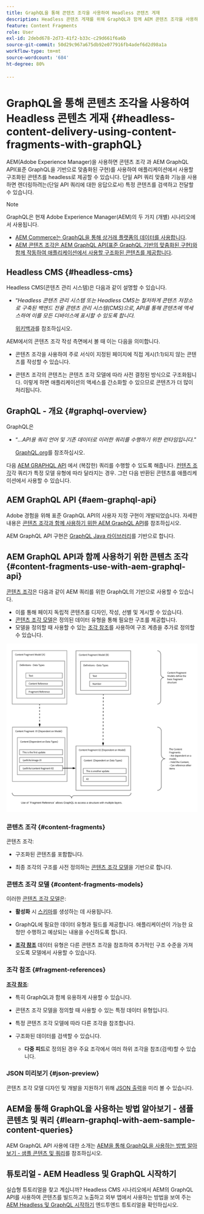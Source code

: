 ```yaml
---
title: GraphQL을 통해 콘텐츠 조각을 사용하여 Headless 콘텐츠 게재
description: Headless 콘텐츠 게재를 위해 GraphQL과 함께 AEM 콘텐츠 조각을 사용하는 방법을 알아봅니다.
feature: Content Fragments
role: User
exl-id: 2debd678-2d73-41f2-b33c-c29d661f6a6b
source-git-commit: 50d29c967a675db92e077916fb4adef6d2d98a1a
workflow-type: tm+mt
source-wordcount: '684'
ht-degree: 80%

---
```


# GraphQL을 통해 콘텐츠 조각을 사용하여 Headless 콘텐츠 게재 {#headless-content-delivery-using-content-fragments-with-graphQL}

AEM(Adobe Experience Manager)을 사용하면 콘텐츠 조각 과 AEM GraphQL API(표준 GraphQL을 기반으로 맞춤화된 구현)를 사용하여 애플리케이션에서 사용할 구조화된 콘텐츠를 headless로 제공할 수 있습니다. 단일 API 쿼리 맞춤화 기능을 사용하면 렌더링하려는(단일 API 쿼리에 대한 응답으로서) 특정 콘텐츠를 검색하고 전달할 수 있습니다.

<!--
>[!NOTE]
>
>See [Headless and AEM](/help/implementing/developing/headless/introduction.md) for an introduction to Headless Development for AEM Sites.
-->

>[!NOTE]
>
>GraphQL은 현재 Adobe Experience Manager(AEM)의 두 가지 (개별) 시나리오에서 사용됩니다.
>
>* [AEM Commerce는 GraphQL을 통해 상거래 플랫폼의 데이터를 사용합니다](/help/commerce/cif/integrating/magento.md).
>* [AEM 콘텐츠 조각은 AEM GraphQL API(표준 GraphQL 기반의 맞춤화된 구현)와 함께 작동하여 애플리케이션에서 사용할 구조화된 콘텐츠를 제공합니다](/help/sites-developing/headless/graphql-api/graphql-api-content-fragments.md).

## Headless CMS {#headless-cms}

Headless CMS(콘텐츠 관리 시스템)은 다음과 같이 설명할 수 있습니다.

* “*Headless 콘텐츠 관리 시스템 또는 Headless CMS는 철저하게 콘텐츠 저장소로 구축된 백엔드 전용 콘텐츠 관리 시스템(CMS)으로, API를 통해 콘텐츠에 액세스하여 이를 모든 디바이스에 표시할 수 있도록 합니다.*

  [위키백과](https://en.wikipedia.org/wiki/Headless_content_management_system)를 참조하십시오.

AEM에서의 콘텐츠 조각 작성 측면에서 볼 때 이는 다음을 의미합니다.

* 콘텐츠 조각을 사용하여 주로 서식이 지정된 페이지에 직접 게시(1:1)되지 않는 콘텐츠를 작성할 수 있습니다.

* 콘텐츠 조각의 콘텐츠는 콘텐츠 조각 모델에 따라 사전 결정된 방식으로 구조화됩니다. 이렇게 하면 애플리케이션의 액세스를 간소화할 수 있으므로 콘텐츠가 더 많이 처리됩니다.

## GraphQL - 개요 {#graphql-overview}

GraphQL은

* “*...API용 쿼리 언어 및 기존 데이터로 이러한 쿼리를 수행하기 위한 런타임입니다.*”

  [GraphQL.org](https://graphql.org)를 참조하십시오.

다음 [AEM GRAPHQL API](#aem-graphql-api) 에서 (복잡한) 쿼리를 수행할 수 있도록 해줍니다. [컨텐츠 조각](/help/assets/content-fragments/content-fragments.md)각 쿼리가 특정 모델 유형에 따라 달라지는 경우. 그런 다음 반환된 콘텐츠를 애플리케이션에서 사용할 수 있습니다.

## AEM GraphQL API {#aem-graphql-api}

Adobe 경험을 위해 표준 GraphQL API의 사용자 지정 구현이 개발되었습니다. 자세한 내용은 [콘텐츠 조각과 함께 사용하기 위한 AEM GraphQL API](/help/sites-developing/headless/graphql-api/graphql-api-content-fragments.md)를 참조하십시오.

AEM GraphQL API 구현은 [GraphQL Java 라이브러리](https://graphql.org/code/#java)를 기반으로 합니다.

## AEM GraphQL API과 함께 사용하기 위한 콘텐츠 조각 {#content-fragments-use-with-aem-graphql-api}

[콘텐츠 조각](#content-fragments)은 다음과 같이 AEM 쿼리를 위한 GraphQL의 기반으로 사용할 수 있습니다.

* 이를 통해 페이지 독립적 콘텐츠를 디자인, 작성, 선별 및 게시할 수 있습니다.
* [콘텐츠 조각 모델](#content-fragments-models)은 정의된 데이터 유형을 통해 필요한 구조를 제공합니다.
* 모델을 정의할 때 사용할 수 있는 [조각 참조](#fragment-references)를 사용하여 구조 계층을 추가로 정의할 수 있습니다.

![GraphQL과 함께 사용하기 위한 콘텐츠 조각](assets/cfm-nested-01.png "GraphQL과 함께 사용하기 위한 콘텐츠 조각")

### 콘텐츠 조각 {#content-fragments}

콘텐츠 조각:

* 구조화된 콘텐츠를 포함합니다.

* 최종 조각의 구조를 사전 정의하는 [콘텐츠 조각 모델](#content-fragments-models)을 기반으로 합니다.

### 콘텐츠 조각 모델 {#content-fragments-models}

이러한 [콘텐츠 조각 모델](/help/assets/content-fragments/content-fragments-models.md)은:

* **활성화** 시 [스키마](https://graphql.org/learn/schema/)를 생성하는 데 사용됩니다.

* GraphQL에 필요한 데이터 유형과 필드를 제공합니다. 애플리케이션이 가능한 요청만 수행하고 예상되는 내용을 수신하도록 합니다.

* **[조각 참조](#fragment-references)** 데이터 유형은 다른 콘텐츠 조각을 참조하여 추가적인 구조 수준을 가져오도록 모델에서 사용할 수 있습니다.

### 조각 참조 {#fragment-references}

**[조각 참조](/help/assets/content-fragments/content-fragments-models.md#fragment-reference-nested-fragments)**:

* 특히 GraphQL과 함께 유용하게 사용할 수 있습니다.

* 콘텐츠 조각 모델을 정의할 때 사용할 수 있는 특정 데이터 유형입니다.

* 특정 콘텐츠 조각 모델에 따라 다른 조각을 참조합니다.

* 구조화된 데이터를 검색할 수 있습니다.

   * **다중 피드**&#x200B;로 정의된 경우 주요 조각에서 여러 하위 조각을 참조(검색)할 수 있습니다.

### JSON 미리보기 {#json-preview}

콘텐츠 조각 모델 디자인 및 개발을 지원하기 위해 [JSON 출력](/help/assets/content-fragments/content-fragments-json-preview.md)을 미리 볼 수 있습니다.

## AEM을 통해 GraphQL을 사용하는 방법 알아보기 - 샘플 콘텐츠 및 쿼리 {#learn-graphql-with-aem-sample-content-queries}

AEM GraphQL API 사용에 대한 소개는 [AEM을 통해 GraphQL을 사용하는 방법 알아보기 - 샘플 콘텐츠 및 쿼리](/help/sites-developing/headless/graphql-api/content-fragments-graphql-samples.md)를 참조하십시오.

## 튜토리얼 - AEM Headless 및 GraphQL 시작하기

실습형 튜토리얼을 찾고 계십니까? Headless CMS 시나리오에서 AEM의 GraphQL API를 사용하여 콘텐츠를 빌드하고 노출하고 외부 앱에서 사용하는 방법을 보여 주는 [AEM Headless 및 GraphQL 시작하기](https://experienceleague.adobe.com/docs/experience-manager-learn/getting-started-with-aem-headless/graphql/overview.html) 엔드투엔드 튜토리얼을 확인하십시오.
